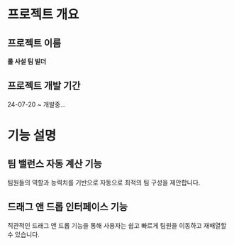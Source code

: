 # 프로젝트 개요

## 프로젝트 이름
**롤 사설 팀 빌더**

## 프로젝트 개발 기간
24-07-20 ~ 개발중...

# 기능 설명

## **팀 밸런스 자동 계산 기능**
팀원들의 역할과 능력치를 기반으로 자동으로 최적의 팀 구성을 제안합니다.

## **드래그 앤 드롭 인터페이스 기능**
직관적인 드래그 앤 드롭 기능을 통해 사용자는 쉽고 빠르게 팀원을 이동하고 재배열할 수 있습니다.
